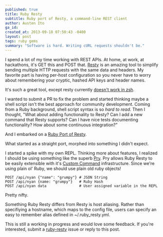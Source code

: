 ```yaml
---
published: true
title: Ruby Resty
subtitle: Ruby port of Resty, a command-line REST client
author: Austen Ito
ga_id: 
created_at: 2013-09-18 07:50:43 -0400
layout: post
tags: ruby gems
summary: "Software is hard. Writing cURL requests shouldn't be."
---
```


I spend a lot of my time working with REST APIs. At home, at work, at
hackathons, it's GET this and POST that. [Resty][1] is an amazing tool to
simplify sending multiple HTTP requests with the same data and headers. My
favorite part is having per-host configuration so you never have to worry about
remembering your cryptic, hashed API keys and header names.

It's such a great tool, except resty currently [doesn't work in zsh][3].

I wanted to submit a PR to fix the problem and started thinking maybe a
shell script isn't the best approach for community development. Coming from a
Ruby background, shell script syntax is so _hard to read_. Then I thought, "What about adding functionality to Resty? 
Can I add a new command that Resty supports? Can I have nice tests documenting functionality? 
How about some continuous integration?"

And I embarked on a [Ruby Port of Resty][7].

What started as a straight port, morphed into something I didn't expect.

I started a spike with my own REPL. Thinking more about features,
I realized I should be using something like the superb [Pry][4]. Pry allows Ruby Resty to be 
easily extensible with it's [Custom Command][5] infrastructure. Since we're using plain ol' Ruby,
we should use plain old ruby objects!

<pre><code class="language-ruby">POST /api/nyan {"name": "grumpy"} # JSON String
POST /api/nyan {name: "grumpy"}   # Ruby Hash
POST /api/nyan data               # User assigned variable in the REPL
</code></pre>

Pretty nifty.

Something Ruby Resty differs from Resty is host aliasing. Rather than specifiying a hostname, 
which maps to the config file, users can specify an easy to remember alias defined in ~/.ruby_resty.yml.

This is still a working in progress and would love some feedback. If you're interested,
submit a [ruby-resty][7] issue or reply to this post.

[1]: https://github.com/micha/resty
[2]: http://bit.ly/19X1fE2
[3]: https://github.com/micha/resty/issues/38
[4]: https://github.com/pry/pry
[5]: https://github.com/pry/pry/wiki/Custom-commands
[6]: https://twitter.com/tpitale
[7]: https://github.com/austenito/ruby-resty
[8]: https://github.com/dkaufman
